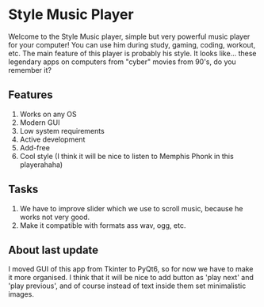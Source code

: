 # Style Music Player

Welcome to the Style Music player, simple but very powerful music player for your computer! You can use him during study, gaming, coding, workout, etc. The main feature of this player is probably his style. It looks like... these legendary apps on computers from "cyber" movies from 90's, do you remember it?

## Features

1. Works on any OS
2. Modern GUI
3. Low system requirements
4. Active development
5. Add-free
6. Cool style (I think it will be nice to listen to Memphis Phonk in this playerahaha) 

## Tasks

1. We have to improve slider which we use to scroll music, because he works not very good.
2. Make it compatible with formats ass wav, ogg, etc.

## About last update

I moved GUI of this app from Tkinter to PyQt6, so for now we have to make it more organised. I think that it will be nice to add button as 'play next' and 'play previous', and of course instead of text inside them set minimalistic images.

